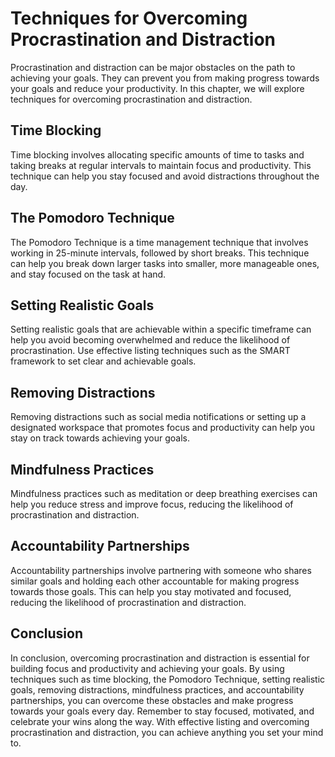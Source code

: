 Techniques for Overcoming Procrastination and Distraction
================================================================================================================

Procrastination and distraction can be major obstacles on the path to achieving your goals. They can prevent you from making progress towards your goals and reduce your productivity. In this chapter, we will explore techniques for overcoming procrastination and distraction.

Time Blocking
-------------

Time blocking involves allocating specific amounts of time to tasks and taking breaks at regular intervals to maintain focus and productivity. This technique can help you stay focused and avoid distractions throughout the day.

The Pomodoro Technique
----------------------

The Pomodoro Technique is a time management technique that involves working in 25-minute intervals, followed by short breaks. This technique can help you break down larger tasks into smaller, more manageable ones, and stay focused on the task at hand.

Setting Realistic Goals
-----------------------

Setting realistic goals that are achievable within a specific timeframe can help you avoid becoming overwhelmed and reduce the likelihood of procrastination. Use effective listing techniques such as the SMART framework to set clear and achievable goals.

Removing Distractions
---------------------

Removing distractions such as social media notifications or setting up a designated workspace that promotes focus and productivity can help you stay on track towards achieving your goals.

Mindfulness Practices
---------------------

Mindfulness practices such as meditation or deep breathing exercises can help you reduce stress and improve focus, reducing the likelihood of procrastination and distraction.

Accountability Partnerships
---------------------------

Accountability partnerships involve partnering with someone who shares similar goals and holding each other accountable for making progress towards those goals. This can help you stay motivated and focused, reducing the likelihood of procrastination and distraction.

Conclusion
----------

In conclusion, overcoming procrastination and distraction is essential for building focus and productivity and achieving your goals. By using techniques such as time blocking, the Pomodoro Technique, setting realistic goals, removing distractions, mindfulness practices, and accountability partnerships, you can overcome these obstacles and make progress towards your goals every day. Remember to stay focused, motivated, and celebrate your wins along the way. With effective listing and overcoming procrastination and distraction, you can achieve anything you set your mind to.
